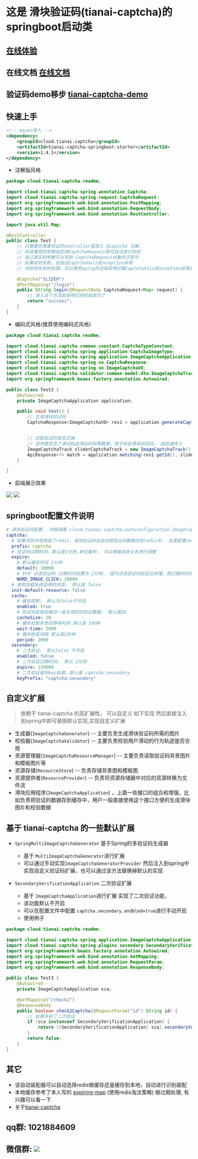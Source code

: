 # 这是 滑块验证码(tianai-captcha)的springboot启动类

## [在线体验](https://www.tianai.cloud)
## 在线文档 [在线文档](http://doc.captcha.tianai.cloud)
## 验证码demo移步 [tianai-captcha-demo](https://gitee.com/tianai/tianai-captcha-demo)

## 快速上手

```xml
<!-- maven导入 -->
<dependency>
    <groupId>cloud.tianai.captcha</groupId>
    <artifactId>tianai-captcha-springboot-starter</artifactId>
    <version>1.4.1</version>
</dependency>
```

- 注解版风格

```java
package cloud.tianai.captcha.readme;

import cloud.tianai.captcha.spring.annotation.Captcha;
import cloud.tianai.captcha.spring.request.CaptchaRequest;
import org.springframework.web.bind.annotation.PostMapping;
import org.springframework.web.bind.annotation.RequestBody;
import org.springframework.web.bind.annotation.RestController;

import java.util.Map;

@RestController
public class Test {
    // 只需要在需要验证的controller层加入 @Captcha 注解，
    // 并且接受的参数指定成CaptchaRequest即可自动进行校验
    // 自己真实的参数可以写到 CaptchaRequest对象的泛型中
    // 如果校验失败，会抛出CaptchaValidException异常
    // 对校验失败的处理，可以使用sping的全局异常拦截CaptchaValidException异常进行处理

    @Captcha("SLIDER")
    @PostMapping("/login")
    public String login(@RequestBody CaptchaRequest<Map> request) {
        // 进入这个方法就说明已经校验成功了
        return "success";
    }
}

```

- 编码式风格(推荐使用编码式风格)

```java
package cloud.tianai.captcha.readme;

import cloud.tianai.captcha.common.constant.CaptchaTypeConstant;
import cloud.tianai.captcha.spring.application.CaptchaImageType;
import cloud.tianai.captcha.spring.application.ImageCaptchaApplication;
import cloud.tianai.captcha.spring.vo.CaptchaResponse;
import cloud.tianai.captcha.spring.vo.ImageCaptchaVO;
import cloud.tianai.captcha.validator.common.model.dto.ImageCaptchaTrack;
import org.springframework.beans.factory.annotation.Autowired;

public class Test2 {
    @Autowired
    private ImageCaptchaApplication application;

    public void test() {
        // 生成滑块验证码 
        CaptchaResponse<ImageCaptchaVO> res1 = application.generateCaptcha(CaptchaTypeConstant.SLIDER);


        // 匹配验证码是否正确
        // 该参数包含了滑动轨迹滑动时间等数据，用于校验滑块验证码。 由前端传入
        ImageCaptchaTrack sliderCaptchaTrack = new ImageCaptchaTrack();
        ApiResponse<?> match = application.matching(res1.getId(), sliderCaptchaTrack);
    }

}

```

- 前端展示效果

![](https://minio.tianai.cloud/public/1.png)
![](https://minio.tianai.cloud/public/2.png)
## springboot配置文件说明

```yaml
# 滑块验证码配置， 详细请看 cloud.tianai.captcha.autoconfiguration.ImageCaptchaProperties 类
captcha:
  # 如果项目中使用到了redis，滑块验证码会自动把验证码数据存到redis中， 这里配置redis的key的前缀,默认是captcha:slider
  prefix: captcha
  # 验证码过期时间，默认是2分钟,单位毫秒， 可以根据自身业务进行调整
  expire:
    # 默认缓存时间 2分钟
    default: 10000
    # 针对 点选验证码 过期时间设置为 2分钟， 因为点选验证码验证比较慢，把过期时间调整大一些
    WORD_IMAGE_CLICK: 20000
  # 使用加载系统自带的资源， 默认是 false
  init-default-resource: false
  cache:
    # 缓存控制， 默认为false不开启
    enabled: true
    # 验证码会提前缓存一些生成好的验证数据， 默认是20
    cacheSize: 20
    # 缓存拉取失败后等待时间 默认是 5秒钟
    wait-time: 5000
    # 缓存检查间隔 默认是2秒钟
    period: 2000
  secondary:
    # 二次验证， 默认false 不开启
    enabled: false
    # 二次验证过期时间， 默认 2分钟
    expire: 120000
    # 二次验证缓存key前缀，默认是 captcha:secondary
    keyPrefix: "captcha:secondary"
```
## 自定义扩展
> 依赖于 tianai-captcha 的高扩展性，
> 可以自定义 如下实现 然后直接注入到spring中即可替换默认实现,实现自定义扩展
- 生成器(`ImageCaptchaGenerator`) -- 主要负责生成滑块验证码所需的图片
- 校验器(`ImageCaptchaValidator`) -- 主要负责校验用户滑动的行为轨迹是否合规
- 资源管理器(`ImageCaptchaResourceManager`) -- 主要负责读取验证码背景图片和模板图片等
- 资源存储(`ResourceStore`) -- 负责存储背景图和模板图
- 资源提供者(`ResourceProvider`) -- 负责将资源存储器中对应的资源转换为文件流
- 滑块应用程序(`ImageCaptchaApplication`) ，上面一些接口的组合和增强，比如负责把验证的数据存到缓存中，用户一般直接使用这个接口方便的生成滑块图片和校验数据

## 基于 tianai-captcha 的一些默认扩展
- `SpringMultiImageCaptchaGenerator` 基于Spring的多验证码生成器
    - 基于 `MultiImageCaptchaGenerator`进行扩展
    - 可以通过手动实现`ImageCaptchaGeneratorProvider` 然后注入到spring中实现自定义验证码扩展，也可以通过该方法替换掉默认的实现

- `SecondaryVerificationApplication` 二次验证扩展
    - 基于 `ImageCaptchaApplication`进行扩展 实现了二次验证功能，
    - 该功能默认不开启
    - 可以在配置文件中配置 `captcha.secondary.endbled=true`进行手动开启
    - 使用例子

```java
package cloud.tianai.captcha.readme;

import cloud.tianai.captcha.spring.application.ImageCaptchaApplication;
import cloud.tianai.captcha.spring.plugins.secondary.SecondaryVerificationApplication;
import org.springframework.beans.factory.annotation.Autowired;
import org.springframework.web.bind.annotation.GetMapping;
import org.springframework.web.bind.annotation.RequestParam;
import org.springframework.web.bind.annotation.ResponseBody;

public class Test3 {
    @Autowired
    private ImageCaptchaApplication sca;

    @GetMapping("/check2")
    @ResponseBody
    public boolean check2Captcha(@RequestParam("id") String id) {
        // 如果开启了二次验证
        if (sca instanceof SecondaryVerificationApplication) {
            return ((SecondaryVerificationApplication) sca).secondaryVerification(id);
        }
        return false;
    }
}

```
## 其它
- 该自动装配器可以自动选择redis做缓存还是缓存到本地，自动进行识别装配
- 本地缓存参考了本人写的 [expiring-map](https://gitee.com/tianai/expiring-map) (使用redis淘汰策略) 做过期处理, 有兴趣可以看一下
- 关于[tianai-captcha](https://gitee.com/tianai/tianai-captcha)

## qq群: 1021884609
## 微信群: ![](https://minio.tianai.cloud/public/qun2.jpg)
